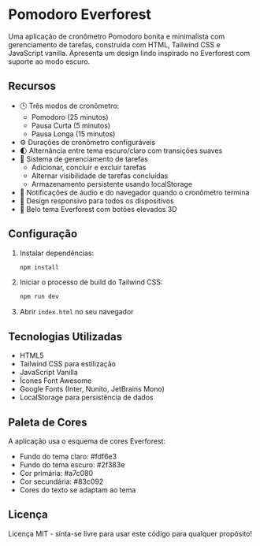 # Pomodoro Everforest

Uma aplicação de cronômetro Pomodoro bonita e minimalista com gerenciamento de tarefas, construída com HTML, Tailwind CSS e JavaScript vanilla. Apresenta um design lindo inspirado no Everforest com suporte ao modo escuro.

## Recursos

- 🕒 Três modos de cronômetro:
  - Pomodoro (25 minutos)
  - Pausa Curta (5 minutos)
  - Pausa Longa (15 minutos)
- ⚙️ Durações de cronômetro configuráveis
- 🌓 Alternância entre tema escuro/claro com transições suaves
- 📝 Sistema de gerenciamento de tarefas
  - Adicionar, concluir e excluir tarefas
  - Alternar visibilidade de tarefas concluídas
  - Armazenamento persistente usando localStorage
- 🔔 Notificações de áudio e do navegador quando o cronômetro termina
- 📱 Design responsivo para todos os dispositivos
- 🎨 Belo tema Everforest com botões elevados 3D

## Configuração

1. Instalar dependências:
   ```bash
   npm install
   ```

2. Iniciar o processo de build do Tailwind CSS:
   ```bash
   npm run dev
   ```

3. Abrir `index.html` no seu navegador

## Tecnologias Utilizadas

- HTML5
- Tailwind CSS para estilização
- JavaScript Vanilla
- Ícones Font Awesome
- Google Fonts (Inter, Nunito, JetBrains Mono)
- LocalStorage para persistência de dados

## Paleta de Cores

A aplicação usa o esquema de cores Everforest:
- Fundo do tema claro: #fdf6e3
- Fundo do tema escuro: #2f383e
- Cor primária: #a7c080
- Cor secundária: #83c092
- Cores do texto se adaptam ao tema

## Licença

Licença MIT - sinta-se livre para usar este código para qualquer propósito! 